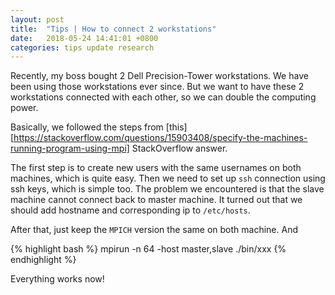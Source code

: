 ```yaml
---
layout: post
title:  "Tips | How to connect 2 workstations"
date:   2018-05-24 14:41:01 +0800
categories: tips update research
---
```


Recently, my boss bought 2 Dell Precision-Tower workstations. We have been using
those workstations ever since. But we want to have these 2 workstations
connected with each other, so we can double the computing power.

Basically, we followed the steps from [this][https://stackoverflow.com/questions/15903408/specify-the-machines-running-program-using-mpi] StackOverflow answer.

The first step is to create new users with the same usernames on both machines,
which is quite easy. Then we need to set up `ssh` connection using ssh keys,
which is simple too. The problem we encountered is that the slave machine cannot connect back
to master machine. It turned out that we should add hostname and corresponding
ip to `/etc/hosts`.

After that, just keep the `MPICH` version the same on both machine. And

{% highlight bash %}
mpirun -n 64 -host master,slave ./bin/xxx
{% endhighlight %}

Everything works now!

